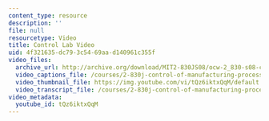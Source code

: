```yaml
---
content_type: resource
description: ''
file: null
resourcetype: Video
title: Control Lab Video
uid: 4f321635-dc79-3c54-69aa-d140961c355f
video_files:
  archive_url: http://archive.org/download/MIT2-830JS08/ocw-2_830-s08-control_lab_300k.mp4
  video_captions_file: /courses/2-830j-control-of-manufacturing-processes-sma-6303-spring-2008/16ae9e53993256c59436714f89939f8b_tQz6iktxQqM.vtt
  video_thumbnail_file: https://img.youtube.com/vi/tQz6iktxQqM/default.jpg
  video_transcript_file: /courses/2-830j-control-of-manufacturing-processes-sma-6303-spring-2008/653c7fcfdb66352661a3f7255976a522_tQz6iktxQqM.pdf
video_metadata:
  youtube_id: tQz6iktxQqM
---
```

